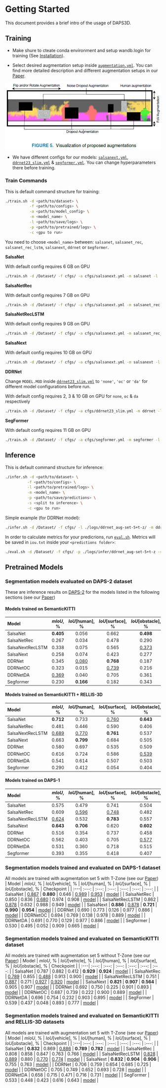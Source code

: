 # Getting Started
This document provides a brief intro of the usage of DAPS3D.
## Training
- Make shure to cteate conda environment and setup wandb.login for training (See [Installation](./INSTALL.md)).

- Select desired augmentation setup inside [`augmentation.yml`](./cfgs/augmentation.yml). You can find more detailed description and different augmentation setups in our [Paper](). 

![Augmentations](images/augmentations.png)

- We have different configs for our models: [`salsanext.yml`](./cfgs/salsanext.yml), [`ddrnet23_slim.yml`](./cfgs/ddrnet23_slim.yml) & [`segformer.yml`](./cfgs/segformer.yml). You can change hyperparameters there before training.

### Train Commands
This is default command structure for training:
```bash
./train.sh -d <path/to/dataset> \
           -f <path/to/configs> \
           -a <path/to/model_config> \
           -m <model_name> \
           -l <path/to/save/logs> \
           -p <path/to/pretrained/logs> \
           -c <gpu to run>
```
You need to choose `<model_name>` between: `salsanet`,  `salsanet_rec`, `salsanet_rec_lstm`, `salsanext`, `ddrnet` or s`egformer`.

**SalsaNet**

With default config requires 6 GB on GPU
```bash
./train.sh -d /Dataset/ -f cfgs/ -a cfgs/salsanext.yml -m salsanet -l ./logs/ -c 0
```

**SalsaNetRec**

With default config requires 7 GB on GPU
```bash
./train.sh -d /Dataset/ -f cfgs/ -a cfgs/salsanext.yml -m salsanet_rec -l ./logs/ -c 0
```
**SalsaNetRecLSTM**

With default config requires 9 GB on GPU
```bash
./train.sh -d /Dataset/ -f cfgs/ -a cfgs/salsanext.yml -m salsanet_rec_lstm -l ./logs/ -c 0
```
**SalsaNext**

With default config requires 10 GB on GPU
```bash
./train.sh -d /Dataset/ -f cfgs/ -a cfgs/salsanext.yml -m salsanext -l ./logs/ -c 0
```
**DDRNet**

Change `MODEL.MOD` inside [`ddrnet23_slim.yml`](./cfgs/ddrnet23_slim.yml) to `'none'`, `'oc'` or `'da'` for different model configurations before run. 

With default config requires 2, 3 & 10 GB on GPU for `none`, `oc` & `da` respectively 
```bash
./train.sh -d /Dataset/ -f cfgs/ -a cfgs/ddrnet23_slim.yml -m ddrnet -l ./logs/ -c 0
```
**SegFormer**

With default config requires 11 GB on GPU
```bash
./train.sh -d /Dataset/ -f cfgs/ -a cfgs/segformer.yml -m segformer -l ./logs/ -c 0
```

## Inference
This is default command structure for inference:
```bash
./infer.sh -d <path/to/dataset> \
          -f <path/to/configs> \
          -l <path/to/pretrained/logs> \
          -m <model_name> \
          -p <path/to/save/predictions> \
          -s <split to inference> \
          -c <gpu to run>
```
Simple example (for DDRNet model):
```bash
./infer.sh -d /Dataset/ -f cfgs/ -l ./logs/ddrnet_aug-set-5+t-z/ -m ddrnet  -p ./logs/infer/ddrnet_aug-set-5+t-z -s valid -c 0
```

In order to calculate metrics for your predicrions, run [`eval.sh`](./eval.sh). Metrics will be saved in `iou.txt` inside your `<predictions folder>`:
```bash
./eval.sh -d /Dataset/ -f cfgs/ -p ./logs/infer/ddrnet_aug-set-5+t-z -s valid
```
## Pretrained Models

### Segmentation models evaluated on DAPS-2 dataset
These are inference results on [DAPS-2](./DATASET.md#daps-2) for the models listed in the following sections (see our [Paper]())

#### Models trained on SemanticKITTI
| Model | $mIoU$, % | $IoU$[human], % | $IoU$[surface], % | $IoU$[obstacle], % | Checkpoint |
|   :---| :---:   |  :---: |    :---:   |    :---:   |    :---:   |
| SalsaNet | **0.405** | 0.056 | 0.662 | **0.498** | [model]() |
| SalsaNetRec | 0.267 | 0.034 | 0.478 | 0.290 | [model]() |
| SalsaNextRecLSTM | 0.338 | 0.075 | 0.565 | <ins>0.373</ins> | [model]() |
| SalsaNext | 0.258 | 0.074 | 0.423 | 0.277 | [model]() |
| DDRNet | 0.345 | <ins>0.080</ins> | **0.768** | 0.187 | [model]() |
| DDRNetOC | 0.323 | 0.015 | <ins>0.739</ins> | 0.216 | [model]() |
| DDRNetDA | <ins>0.369</ins> | 0.040 | 0.705 | 0.361 | [model]() |
| Segformer | 0.230 | **0.166** | 0.182 | 0.343 | [model]() |

#### Models trained on SemanticKITTI + RELLIS-3D
| Model | $mIoU$, % | $IoU$[human], % | $IoU$[surface], % | $IoU$[obstacle], % | Checkpoint |
|   :---| :---:   |  :---: |    :---:   |    :---:   |    :---:   |
| SalsaNet | **0.712** | 0.733 | <ins>0.760</ins> | **0.643** | [model]() |
| SalsaNetRec | 0.481 | 0.446 | 0.590 | 0.406 | [model]() |
| SalsaNextRecLSTM | <ins>0.689</ins> | <ins>0.770</ins> | **0.761** | 0.537 | [model]() |
| SalsaNext | 0.663 | **0.799** | 0.684 | 0.505 | [model]() |
| DDRNet | 0.580 | 0.697 | 0.535 | 0.509 | [model]() |
| DDRNetOC | 0.616 | 0.724 | 0.586 | <ins>0.539</ins> | [model]() |
| DDRNetDA | 0.541 | 0.614 | 0.507 | 0.503 | [model]() |
| Segformer | 0.290 | 0.412 | 0.054 | 0.404 | [model]() |

#### Models trained on DAPS-1
| Model | $mIoU$, % | $IoU$[human], % | $IoU$[surface], % | $IoU$[obstacle], % | Checkpoint |
|   :---| :---:   |  :---: |    :---:   |    :---:   |    :---:   |
| SalsaNet | 0.575 | 0.479 | 0.741 | 0.504 | [model](https://drive.google.com/file/d/1MeoWM69f3uEh2jZ1NFlYShc5IEYa4G-1/view?usp=share_link) |
| SalsaNetRec | 0.609 | <ins>0.596</ins> | <ins>0.748</ins> | 0.482 | [model](https://drive.google.com/file/d/1I6AfgG4pGJZ59cbZYK0xRkH9WNMkPq26/view?usp=share_link) |
| SalsaNextRecLSTM | <ins>0.624</ins> | 0.532 | **0.783** | 0.557 | [model](https://drive.google.com/file/d/1cxwkEZ-BX4Acxg5k_v-ofjNlRRp8zECB/view?usp=share_link) |
| SalsaNext | **0.643** | **0.706** | 0.620 | **0.602** | [model](https://drive.google.com/file/d/16StA3dg5TNIs3x2MODkmF1SauzdRWe1q/view?usp=share_link) |
| DDRNet | 0.516 | 0.354 | 0.737 | 0.458 | [model](https://drive.google.com/file/d/1i-7LPWBdkwwwmoOob4mhi63VPhwsT9IK/view?usp=share_link) |
| DDRNetOC | 0.562 | 0.403 | 0.705 | <ins>0.577</ins> | [model](https://drive.google.com/file/d/1wA3bYyySH3vbl1bQJnBjVrbrotbg-tsH/view?usp=share_link) |
| DDRNetDA | 0.531 | 0.360 | 0.718 | 0.515 | [model](https://drive.google.com/file/d/1QkuXkKsX6nJQVgZk-xYKDfWze1uk-kxW/view?usp=share_link) |
| Segformer | 0.393 | 0.355 | 0.418 | 0.407 | [model](https://drive.google.com/file/d/1kW9KI6KRwh5eWn1XBMW-N3BMRhndSRzN/view?usp=share_link) |


### Segmentation models trained and evaluated on DAPS-1 dataset
All models are trained with augmentation set 5 with T-Zone (see our [Paper]())
| Model | $mIoU$, % | $IoU$[vehicle], % | $IoU$[human], % | $IoU$[surface], % | $IoU$[obstacle], % | Checkpoint |
|   :---| :---:   |  :---: |    :---:   |    :---:   |    :---:   |    :---:   |
| SalsaNet | <ins>0.867</ins> | **0.880** | 0.646 | <ins>0.989</ins> | <ins>0.953</ins> |  [model](https://drive.google.com/file/d/1MeoWM69f3uEh2jZ1NFlYShc5IEYa4G-1/view?usp=share_link) |
| SalsaNetRec | 0.850 | 0.836 | <ins>0.680</ins> | 0.974 | 0.908 |  [model](https://drive.google.com/file/d/1I6AfgG4pGJZ59cbZYK0xRkH9WNMkPq26/view?usp=share_link) |
| SalsaNetRecLSTM | 0.862 | <ins>0.878</ins> | 0.632 | 0.988 | 0.949 |  [model](https://drive.google.com/file/d/1cxwkEZ-BX4Acxg5k_v-ofjNlRRp8zECB/view?usp=share_link) |
| SalsaNext | **0.886** | <ins>0.878</ins> | **0.721** | **0.990** | **0.954** |  [model](https://drive.google.com/file/d/16StA3dg5TNIs3x2MODkmF1SauzdRWe1q/view?usp=share_link) |
| DDRNet | 0.690 | 0.773 | 0.126 | 0.977 | 0.886 |  [model](https://drive.google.com/file/d/1i-7LPWBdkwwwmoOob4mhi63VPhwsT9IK/view?usp=share_link) |
| DDRNetOC | 0.694 | 0.769 | 0.138 | 0.978 | 0.889 |  [model](https://drive.google.com/file/d/1wA3bYyySH3vbl1bQJnBjVrbrotbg-tsH/view?usp=share_link) |
| DDRNetDA | 0.691 | 0.770 | 0.129 | 0.977 | 0.886 |  [model](https://drive.google.com/file/d/1QkuXkKsX6nJQVgZk-xYKDfWze1uk-kxW/view?usp=share_link) |
| Segformer | 0.530 | 0.495 | 0.052 | 0.909 | 0.665 |  [model](https://drive.google.com/file/d/1kW9KI6KRwh5eWn1XBMW-N3BMRhndSRzN/view?usp=share_link) |

### Segmentation models trained and evaluated on SemanticKITTI dataset
All models are trained with augmentation set 5 without T-Zone (see our [Paper]())
| Model | $mIoU$, % | $IoU$[vehicle], % | $IoU$[human], % | $IoU$[surface], % | $IoU$[obstacle], % | Checkpoint |
|   :---| :---:   |  :---: |    :---:   |    :---:   |    :---:   |    :---:   |
| SalsaNet | 0.787 | 0.882 | 0.412 | **0.929** | **0.924** | [model]() |
| SalsaNetRec | <ins>0.789</ins> | 0.855 | <ins>0.488</ins> | 0.913 | 0.900 | [model]() |
| SalsaNetRecLSTM | 0.751 | <ins>0.887</ins> | 0.271 | <ins>0.927</ins> | <ins>0.920</ins> | [model]() |
| SalsaNext | **0.821** | **0.907** | **0.564** | 0.905 | 0.907 | [model]() |
| DDRNet | 0.692 | 0.750 | 0.225 | 0.901 | 0.893 | [model]() |
| DDRNetOC | 0.687 | 0.739 | 0.222 | 0.900 | 0.889 | [model]() |
| DDRNetDA | 0.696 | 0.754 | 0.232 | 0.903 | 0.895 | [model]() |
| SegFormer | 0.539 | 0.437 | 0.048 | 0.893 | 0.777 | [model]() |

### Segmentation models trained and evaluated on SemanticKITTI and RELLIS-3D datasets
All models are trained with augmentation set 5 with T-Zone (see our [Paper]())
| Model | $mIoU$, % | $IoU$[vehicle], % | $IoU$[human], % | $IoU$[surface], % | $IoU$[obstacle], % | Checkpoint |
|   :---| :---:   |  :---: |    :---:   |    :---:   |    :---:   |    :---:   |
| SalsaNet | **0.832** | 0.869 | <ins>0.886</ins> | **0.789** | **0.782** | [model]() |
| SalsaNetRec | 0.808 | 0.858 | 0.847 | 0.763 | 0.766 | [model]() |
| SalsaNetRecLSTM | <ins>0.828</ins> | <ins>0.889</ins> | 0.880 | <ins>0.770</ins> | <ins>0.774</ins> | [model]() |
| SalsaNext | **0.832** | **0.904** | **0.906** | 0.755 | 0.763 | [model]() |
| DDRNet | 0.706 | 0.759 | 0.654 | 0.685 | 0.725 | [model]() |
| DDRNetOC | 0.705 | 0.749 | 0.652 | 0.693 | 0.728 | [model]() |
| DDRNetDA | 0.658 | 0.715 | 0.471 | 0.716 | 0.731 | [model]() |
| SegFormer | 0.533 | 0.448 | 0.423 | 0.616 | 0.643 | [model]() |
